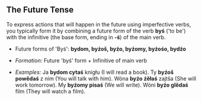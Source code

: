 ## The Future Tense

To express actions that will happen in the future using imperfective verbs, you typically form it by combining a future form of the verb **byś** ('to be') with the infinitive (the base form, ending in **-ś**) of the main verb.

* Future forms of 'Byś': **bydom, byźoš, byźo, byźomy, byźośo, bydźo**
* *Formation:* Future 'byś' form + Infinitive of main verb

* *Examples:* Ja **bydom cytaś** knigłu (I will read a book). Ty **byźoš powědaś** z nim (You will talk with him). Wóna **byźo źěłaś** zajtša (She will work tomorrow). My **byźomy pisaś** (We will write). Wóni **byźo glědaś** film (They will watch a film).